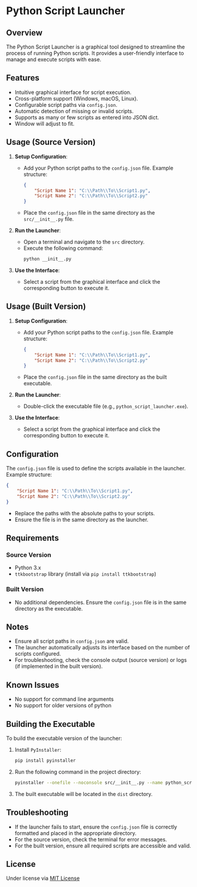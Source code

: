 # Python Script Launcher

## Overview

The Python Script Launcher is a graphical tool designed to streamline the process of running Python scripts. It provides a user-friendly interface to manage and execute scripts with ease.

## Features

-   Intuitive graphical interface for script execution.
-   Cross-platform support (Windows, macOS, Linux).
-   Configurable script paths via `config.json`.
-   Automatic detection of missing or invalid scripts.
-   Supports as many or few scripts as entered into JSON dict.
-   Window will adjust to fit.

## Usage (Source Version)

1. **Setup Configuration**:

    - Add your Python script paths to the `config.json` file. Example structure:
        ```json
        {
            "Script Name 1": "C:\\Path\\To\\Script1.py",
            "Script Name 2": "C:\\Path\\To\\Script2.py"
        }
        ```
    - Place the `config.json` file in the same directory as the `src/__init__.py` file.

2. **Run the Launcher**:

    - Open a terminal and navigate to the `src` directory.
    - Execute the following command:
        ```bash
        python __init__.py
        ```

3. **Use the Interface**:
    - Select a script from the graphical interface and click the corresponding button to execute it.

## Usage (Built Version)

1. **Setup Configuration**:

    - Add your Python script paths to the `config.json` file. Example structure:
        ```json
        {
            "Script Name 1": "C:\\Path\\To\\Script1.py",
            "Script Name 2": "C:\\Path\\To\\Script2.py"
        }
        ```
    - Place the `config.json` file in the same directory as the built executable.

2. **Run the Launcher**:

    - Double-click the executable file (e.g., `python_script_launcher.exe`).

3. **Use the Interface**:
    - Select a script from the graphical interface and click the corresponding button to execute it.

## Configuration

The `config.json` file is used to define the scripts available in the launcher. Example structure:

```json
{
    "Script Name 1": "C:\\Path\\To\\Script1.py",
    "Script Name 2": "C:\\Path\\To\\Script2.py"
}
```

-   Replace the paths with the absolute paths to your scripts.
-   Ensure the file is in the same directory as the launcher.

## Requirements

### Source Version

-   Python 3.x
-   `ttkbootstrap` library (install via `pip install ttkbootstrap`)

### Built Version

-   No additional dependencies. Ensure the `config.json` file is in the same directory as the executable.

## Notes

-   Ensure all script paths in `config.json` are valid.
-   The launcher automatically adjusts its interface based on the number of scripts configured.
-   For troubleshooting, check the console output (source version) or logs (if implemented in the built version).

## Known Issues

- No support for command line arguments
- No support for older versions of python

## Building the Executable

To build the executable version of the launcher:

1. Install `PyInstaller`:

    ```bash
    pip install pyinstaller
    ```

2. Run the following command in the project directory:

    ```bash
    pyinstaller --onefile --noconsole src/__init__.py --name python_script_launcher
    ```

3. The built executable will be located in the `dist` directory.

## Troubleshooting

-   If the launcher fails to start, ensure the `config.json` file is correctly formatted and placed in the appropriate directory.
-   For the source version, check the terminal for error messages.
-   For the built version, ensure all required scripts are accessible and valid.

## License

Under license via [MIT License](https://opensource.org/license/mit)
